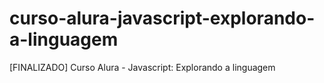 # curso-alura-javascript-explorando-a-linguagem
[FINALIZADO] Curso Alura - Javascript: Explorando a linguagem
